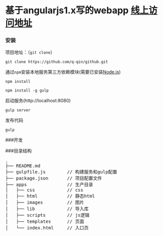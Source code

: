 # 基于angularjs1.x写的webapp [线上访问地址](http://juzi.3keji.com/)


### 安装

项目地址：（`git clone`）

```shell
git clone https://github.com/q-qin/github.git
```

通过`npm`安装本地服务第三方依赖模块(需要已安装[Node.js](https://nodejs.org/))

```
npm install
```
```
npm install -g gulp
```

启动服务(http://localhost:8080)

```
gulp server
```

发布代码
```
gulp
```

###开发

###目录结构
<pre>
.
├── README.md           
├── gulpfile.js        // 构建服务和gulp配置
├── package.json       // 项目配置文件
├── apps               // 生产目录
│   ├── css            // css
│   ├── html	       // 静态html
│   ├── images         // 图片
│   ├── lib            // 导入库
│   ├── scripts        // js逻辑
│   ├── templates      // 页面
│   └── index.html     // 入口页
</pre>


